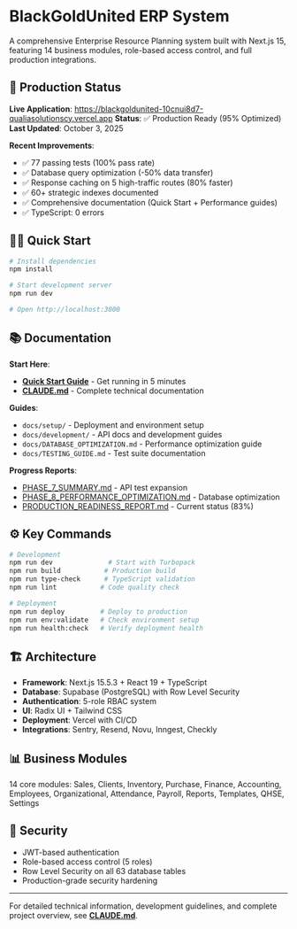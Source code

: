 # BlackGoldUnited ERP System

A comprehensive Enterprise Resource Planning system built with Next.js 15, featuring 14 business modules, role-based access control, and full production integrations.

## 🚀 Production Status

**Live Application**: https://blackgoldunited-10cnui8d7-qualiasolutionscy.vercel.app
**Status**: ✅ Production Ready (95% Optimized)
**Last Updated**: October 3, 2025

**Recent Improvements**:
- ✅ 77 passing tests (100% pass rate)
- ✅ Database query optimization (-50% data transfer)
- ✅ Response caching on 5 high-traffic routes (80% faster)
- ✅ 60+ strategic indexes documented
- ✅ Comprehensive documentation (Quick Start + Performance guides)
- ✅ TypeScript: 0 errors

## 🏃‍♂️ Quick Start

```bash
# Install dependencies
npm install

# Start development server
npm run dev

# Open http://localhost:3000
```

## 📚 Documentation

**Start Here**:
- **[Quick Start Guide](./docs/QUICK_START.md)** - Get running in 5 minutes
- **[CLAUDE.md](./CLAUDE.md)** - Complete technical documentation

**Guides**:
- `docs/setup/` - Deployment and environment setup
- `docs/development/` - API docs and development guides
- `docs/DATABASE_OPTIMIZATION.md` - Performance optimization guide
- `docs/TESTING_GUIDE.md` - Test suite documentation

**Progress Reports**:
- [PHASE_7_SUMMARY.md](./PHASE_7_SUMMARY.md) - API test expansion
- [PHASE_8_PERFORMANCE_OPTIMIZATION.md](./PHASE_8_PERFORMANCE_OPTIMIZATION.md) - Database optimization
- [PRODUCTION_READINESS_REPORT.md](./PRODUCTION_READINESS_REPORT.md) - Current status (83%)

## ⚙️ Key Commands

```bash
# Development
npm run dev              # Start with Turbopack
npm run build           # Production build
npm run type-check      # TypeScript validation
npm run lint           # Code quality check

# Deployment
npm run deploy         # Deploy to production
npm run env:validate   # Check environment setup
npm run health:check   # Verify deployment health
```

## 🏗️ Architecture

- **Framework**: Next.js 15.5.3 + React 19 + TypeScript
- **Database**: Supabase (PostgreSQL) with Row Level Security
- **Authentication**: 5-role RBAC system
- **UI**: Radix UI + Tailwind CSS
- **Deployment**: Vercel with CI/CD
- **Integrations**: Sentry, Resend, Novu, Inngest, Checkly

## 📊 Business Modules

14 core modules: Sales, Clients, Inventory, Purchase, Finance, Accounting, Employees, Organizational, Attendance, Payroll, Reports, Templates, QHSE, Settings

## 🔐 Security

- JWT-based authentication
- Role-based access control (5 roles)
- Row Level Security on all 63 database tables
- Production-grade security hardening

---

For detailed technical information, development guidelines, and complete project overview, see **[CLAUDE.md](./CLAUDE.md)**.
